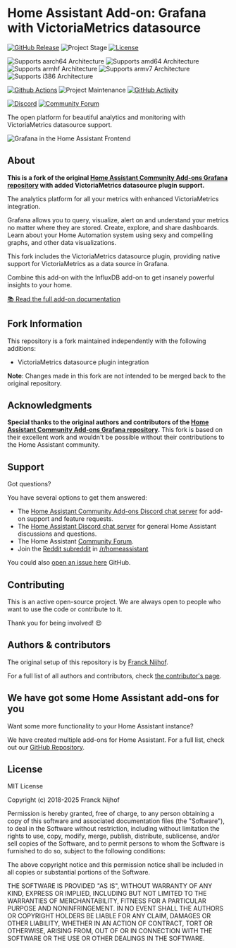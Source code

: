 # Home Assistant Add-on: Grafana with VictoriaMetrics datasource

[![GitHub Release][releases-shield]][releases]
![Project Stage][project-stage-shield]
[![License][license-shield]](LICENSE.md)

![Supports aarch64 Architecture][aarch64-shield]
![Supports amd64 Architecture][amd64-shield]
![Supports armhf Architecture][armhf-shield]
![Supports armv7 Architecture][armv7-shield]
![Supports i386 Architecture][i386-shield]

[![Github Actions][github-actions-shield]][github-actions]
![Project Maintenance][maintenance-shield]
[![GitHub Activity][commits-shield]][commits]

[![Discord][discord-shield]][discord]
[![Community Forum][forum-shield]][forum]

The open platform for beautiful analytics and monitoring with VictoriaMetrics datasource support.

![Grafana in the Home Assistant Frontend](images/screenshot.png)

## About

**This is a fork of the original [Home Assistant Community Add-ons Grafana repository](https://github.com/hassio-addons/addon-grafana) with added VictoriaMetrics datasource plugin support.**

The analytics platform for all your metrics with enhanced VictoriaMetrics integration.

Grafana allows you to query, visualize, alert on and understand your metrics
no matter where they are stored. Create, explore, and share dashboards. Learn
about your Home Automation system using sexy and compelling graphs, and other
data visualizations.

This fork includes the VictoriaMetrics datasource plugin, providing native support for VictoriaMetrics as a data source in Grafana.

Combine this add-on with the InfluxDB add-on to get insanely powerful
insights to your home.

[:books: Read the full add-on documentation][docs]

## Fork Information

This repository is a fork maintained independently with the following additions:
- VictoriaMetrics datasource plugin integration

**Note**: Changes made in this fork are not intended to be merged back to the original repository.

## Acknowledgments

**Special thanks to the original authors and contributors of the [Home Assistant Community Add-ons Grafana repository](https://github.com/hassio-addons/addon-grafana).** This fork is based on their excellent work and wouldn't be possible without their contributions to the Home Assistant community.

## Support

Got questions?

You have several options to get them answered:

- The [Home Assistant Community Add-ons Discord chat server][discord] for add-on
  support and feature requests.
- The [Home Assistant Discord chat server][discord-ha] for general Home
  Assistant discussions and questions.
- The Home Assistant [Community Forum][forum].
- Join the [Reddit subreddit][reddit] in [/r/homeassistant][reddit]

You could also [open an issue here][issue] GitHub.

## Contributing

This is an active open-source project. We are always open to people who want to
use the code or contribute to it.

Thank you for being involved! :heart_eyes:

## Authors & contributors

The original setup of this repository is by [Franck Nijhof][frenck].

For a full list of all authors and contributors,
check [the contributor's page][contributors].

## We have got some Home Assistant add-ons for you

Want some more functionality to your Home Assistant instance?

We have created multiple add-ons for Home Assistant. For a full list, check out
our [GitHub Repository][repository].

## License

MIT License

Copyright (c) 2018-2025 Franck Nijhof

Permission is hereby granted, free of charge, to any person obtaining a copy
of this software and associated documentation files (the "Software"), to deal
in the Software without restriction, including without limitation the rights
to use, copy, modify, merge, publish, distribute, sublicense, and/or sell
copies of the Software, and to permit persons to whom the Software is
furnished to do so, subject to the following conditions:

The above copyright notice and this permission notice shall be included in all
copies or substantial portions of the Software.

THE SOFTWARE IS PROVIDED "AS IS", WITHOUT WARRANTY OF ANY KIND, EXPRESS OR
IMPLIED, INCLUDING BUT NOT LIMITED TO THE WARRANTIES OF MERCHANTABILITY,
FITNESS FOR A PARTICULAR PURPOSE AND NONINFRINGEMENT. IN NO EVENT SHALL THE
AUTHORS OR COPYRIGHT HOLDERS BE LIABLE FOR ANY CLAIM, DAMAGES OR OTHER
LIABILITY, WHETHER IN AN ACTION OF CONTRACT, TORT OR OTHERWISE, ARISING FROM,
OUT OF OR IN CONNECTION WITH THE SOFTWARE OR THE USE OR OTHER DEALINGS IN THE
SOFTWARE.

[aarch64-shield]: https://img.shields.io/badge/aarch64-yes-green.svg
[amd64-shield]: https://img.shields.io/badge/amd64-yes-green.svg
[armhf-shield]: https://img.shields.io/badge/armhf-no-red.svg
[armv7-shield]: https://img.shields.io/badge/armv7-yes-green.svg
[commits-shield]: https://img.shields.io/github/commit-activity/y/ysm-hassio/addon-grafana.svg
[commits]: https://github.com/ysm-hassio/addon-grafana/commits/main
[contributors]: https://github.com/ysm-hassio/addon-grafana/graphs/contributors
[discord-ha]: https://discord.gg/c5DvZ4e
[discord-shield]: https://img.shields.io/discord/478094546522079232.svg
[discord]: https://discord.me/hassioaddons
[docs]: https://github.com/ysm-hassio/addon-grafana/blob/main/grafana/DOCS.md
[forum-shield]: https://img.shields.io/badge/community-forum-brightgreen.svg
[forum]: https://community.home-assistant.io/t/home-assistant-community-add-on-grafana/54674?u=frenck
[frenck]: https://github.com/frenck
[github-actions-shield]: https://github.com/ysm-hassio/addon-grafana/workflows/CI/badge.svg
[github-actions]: https://github.com/ysm-hassio/addon-grafana/actions
[i386-shield]: https://img.shields.io/badge/i386-no-red.svg
[issue]: https://github.com/ysm-hassio/addon-grafana/issues
[license-shield]: https://img.shields.io/github/license/ysm-hassio/addon-grafana.svg
[maintenance-shield]: https://img.shields.io/maintenance/yes/2025.svg
[project-stage-shield]: https://img.shields.io/badge/project%20stage-production%20ready-brightgreen.svg
[reddit]: https://reddit.com/r/homeassistant
[releases-shield]: https://img.shields.io/github/release/ysm-hassio/addon-grafana.svg
[releases]: https://github.com/ysm-hassio/addon-grafana/releases
[repository]: https://github.com/ysm-hassio/repository